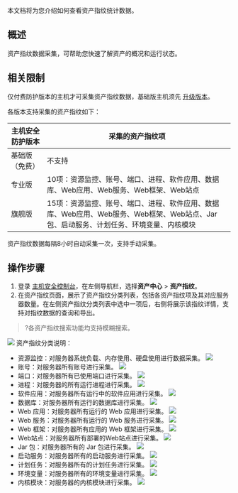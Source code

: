 本文档将为您介绍如何查看资产指纹统计数据。

## 概述
资产指纹数据采集，可帮助您快速了解资产的概况和运行状态。

## 相关限制
仅付费防护版本的主机才可采集资产指纹数据，基础版主机须先 [升级版本](https://buy.cloud.tencent.com/yunjing)。

各版本支持采集的资产指纹如下：

| 主机安全防护版本 | 采集的资产指纹项 |
|---------|---------|
| 基础版（免费） | 不支持 |
| 专业版 | 10项：资源监控、账号、端口、进程、软件应用、数据库、Web应用、Web服务、Web框架、Web站点 |
| 旗舰版 | 15项：资源监控、账号、端口、进程、软件应用、数据库、Web应用、Web服务、Web框架、Web站点、Jar包、启动服务、计划任务、环境变量、内核模块 |

<dx-alert infotype="explain" title="">
资产指纹数据每隔8小时自动采集一次，支持手动采集。
</dx-alert>
 
## 操作步骤
1. 登录 [主机安全控制台](https://console.cloud.tencent.com/cwp)，在左侧导航栏，选择**资产中心** > **资产指纹**。
2. 在资产指纹页面，展示了资产指纹分类列表，包括各资产指纹项及其对应服务器数量。在左侧资产指纹分类列表中选中一项后，右侧将展示该指纹详情，支持对指纹数据的查询和导出。
>?各资产指纹搜索功能均支持模糊搜索。
>
![](https://qcloudimg.tencent-cloud.cn/raw/44c83814faa77566830f8f879d4dece4.png)
资产指纹分类说明：
 - 资源监控：对服务器系统负载、内存使用、硬盘使用进行数据采集。
![](https://qcloudimg.tencent-cloud.cn/raw/126c468a06abd83cfbcd17d566a4dc55.png)
 - 账号：对服务器所有账号进行采集。
![](https://qcloudimg.tencent-cloud.cn/raw/ada157e04b39cd2e29c61992225ec0a1.png)
 - 端口：对服务器所有已使用端口进行采集。
![](https://qcloudimg.tencent-cloud.cn/raw/d3de8f9e921e98d897f326b23ffe9fa7.png)
 - 进程：对服务器的所有运行进程进行采集。
![](https://qcloudimg.tencent-cloud.cn/raw/d2dca817863f9ac50a9b288f611ac0d8.png)
 - 软件应用：对服务器所有运行中的软件应用进行采集。
![](https://qcloudimg.tencent-cloud.cn/raw/078c57f2a59312e4e64358c4cf47ba61.png)
 - 数据库：对服务器所有运行的数据库进行采集。
![](https://qcloudimg.tencent-cloud.cn/raw/bf22e8659ff6686f17fa5702c19b274c.png)
 - Web 应用：对服务器所有运行的 Web 应用进行采集。
![](https://qcloudimg.tencent-cloud.cn/raw/66d65488cadbd3de13c880c8c2c4c24a.png)
 - Web 服务：对服务器所有运行的 Web 服务进行采集。
![](https://qcloudimg.tencent-cloud.cn/raw/4d2abf03e0a3798faebfbc87ace8fddd.png)
 - Web 框架：对服务器所有应用的 Web 框架进行采集。
![](https://qcloudimg.tencent-cloud.cn/raw/50ba1d04471de7deaf8310d21561b8a4.png)
 - Web站点：对服务器所有部署的Web站点进行采集。
![](https://qcloudimg.tencent-cloud.cn/raw/208c5f7c4d4b95083949288984283eef.png)
 - Jar 包：对服务器所有的 Jar 包进行采集。
![](https://qcloudimg.tencent-cloud.cn/raw/b86c0631e4a9d0261adc29e47259e099.png)
 - 启动服务：对服务器所有的启动服务进行采集。
![](https://qcloudimg.tencent-cloud.cn/raw/f514d2886821124b3e39a3f723bc23c5.png)
 - 计划任务：对服务器所有的计划任务进行采集。
![](https://qcloudimg.tencent-cloud.cn/raw/0688763a7bb54d0fc12bcf680bf56494.png)
 - 环境变量：对服务器所有的环境变量进行采集。
![](https://qcloudimg.tencent-cloud.cn/raw/8f9dba8e4a9457abaa385fea96c69aea.png)
 - 内核模块：对服务器的内核模块进行采集。
![](https://qcloudimg.tencent-cloud.cn/raw/207f890cff03d3023b9c7233c961cca1.png)
